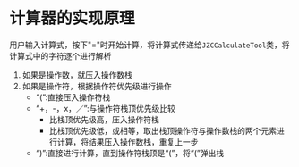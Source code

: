 # 计算器的实现原理

用户输入计算式，按下"="时开始计算，将计算式传递给`JZCCalculateTool`类，将计算式中的字符逐个进行解析  
1. 如果是操作数，就压入操作数栈  
2. 如果是操作符，根据操作符优先级进行操作  
    - “(”:直接压入操作符栈  
    - “+，-，x，／”:与操作符栈顶优先级比较  
      - 比栈顶优先级高，压入操作符栈  
      - 比栈顶优先级低，或相等，取出栈顶操作符与操作数栈的两个元素进行计算，将结果压入操作数栈，重复上一步  
    - “)”:直接进行计算，直到操作符栈顶是“(”，将“(”弹出栈
